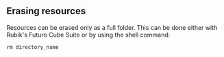## Erasing resources

Resources can be erased only as a full folder.
This can be done either with Rubik's Futuro Cube Suite or by using the shell command:

`rm directory_name`

